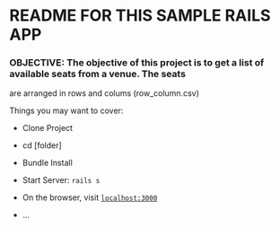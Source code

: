 # README FOR THIS SAMPLE RAILS APP


### OBJECTIVE:  The objective of this project is to get a list of available seats from a venue. The seats 
  are arranged in rows and colums (row_column.csv)

  
Things you may want to cover:

* Clone Project

* cd [folder]

* Bundle Install

* Start Server: <code>rails s</code>

* On the browser, visit <code><a href="localhost:3000" target="_blank">localhost:3000</a></code>

* ...
